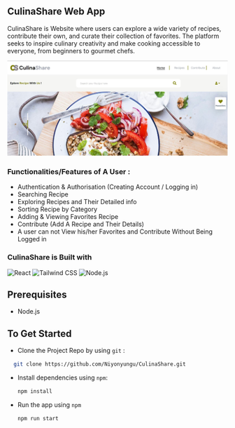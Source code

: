 ## CulinaShare Web App

CulinaShare is Website where users can explore a wide variety of recipes, contribute their own, and curate their collection of favorites. The platform seeks to inspire culinary creativity and make cooking accessible to everyone, from beginners to gourmet chefs.

![Project Screenshot](./src/assets/images/CulinaShareR.JPG)


### Functionalities/Features of A User :

- Authentication & Authorisation (Creating Account / Logging in)
- Searching Recipe
- Exploring Recipes and Their Detailed info
- Sorting Recipe by Category
- Adding & Viewing Favorites Recipe
- Contribute (Add A Recipe and Their Details)
- A user can not View his/her Favorites and Contribute Without Being Logged in


### CulinaShare is Built with

![React](https://img.shields.io/badge/React-17.0.2-blue)
![Tailwind CSS](https://img.shields.io/badge/Tailwind_CSS-2.2.19-green)
![Node.js](https://img.shields.io/badge/Node.js-14.17.4-lightgrey)

## Prerequisites

  - Node.js 

## To Get Started 

- Clone the Project Repo by using `git` : 

``` bash 
  git clone https://github.com/Niyonyungu/CulinaShare.git
```

- Install dependencies using `npm`: 
  ```bash
  npm install
  ```
- Run the app using `npm`
  ```bash
  npm run start
  ```


